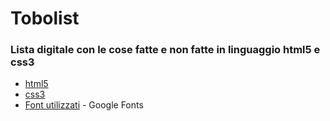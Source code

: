 # Tobolist

### Lista digitale  con le cose fatte e non fatte in linguaggio html5 e css3

- [html5](https://developer.mozilla.org/en-US/docs/Web/HTML)
- [css3](https://developer.mozilla.org/en-US/docs/Web/CSS)
- [Font utilizzati](https://fonts.google.com/specimen/Roboto) - Google Fonts
